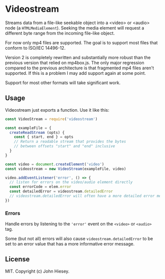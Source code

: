 # Videostream

Streams data from a file-like seekable object into a &lt;video&gt; or &lt;audio&gt; node (a `HTMLMediaElement`).
Seeking the media element will request a different byte range from the incoming
file-like object.

For now only mp4 files are supported. The goal is to support
most files that conform to ISO/IEC 14496-12.

Version 2 is completely rewritten and substantially more robust
than the previous version that relied on mp4box.js. The only major regression
compared to the previous architecture is that fragmented mp4 files aren't
supported. If this is a problem I may add support again at some point.

Support for most other formats will take significant work.

## Usage

Videostream just exports a function. Use it like this:

```js
const VideoStream = require('videostream')

const exampleFile = {
  createReadStream (opts) {
    const { start, end } = opts
    // Return a readable stream that provides the bytes
    // between offsets "start" and "end" inclusive
  }
}

const video = document.createElement('video')
const videostream = new VideoStream(exampleFile, video)

video.addEventListener('error', () => {
  // listen for errors on the video/audio element directly
  const errorCode = elem.error
  const detailedError = videostream.detailedError
  // videostream.detailedError will often have a more detailed error message
})
```

### Errors

Handle errors by listening to the `'error'` event on the `<video>` or `<audio>` tag.

Some (but not all) errors will also cause `videostream.detailedError` to be set to
an error value that has a more informative error message.

## License

MIT. Copyright (c) John Hiesey.
